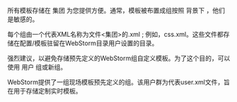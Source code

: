 所有模板存储在 集团 为您提供方便。通常，模板被布置成组按照 背景下 ，他们是敏感的。

每个组由一个代表XML名称为文件<集团>的.xml ; 例如，css.xml。这些文件都存储在配置/模板驻留在WebStorm目录用户设置的目录。

强烈建议，以避免存储预先定义的WebStorm组自定义模板。为了这个目的，可以使用 用户 组或新组。

WebStorm提供了一组现场模板预先定义的组。该用户群为代表user.xml文件，旨在用于存储定制实时模板。